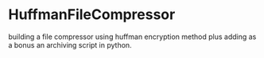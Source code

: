 # HuffmanFileCompressor

building a file compressor using huffman encryption method plus adding as a bonus an archiving script in python.

